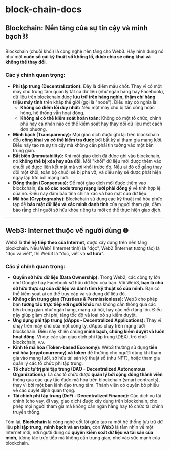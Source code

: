 # block-chain-docs



## Blockchain: Nền tảng của sự tin cậy và minh bạch ⛓️

Blockchain (chuỗi khối) là công nghệ nền tảng cho Web3. Hãy hình dung nó như một **cuốn sổ cái kỹ thuật số khổng lồ, được chia sẻ công khai và không thể thay đổi**.

### Các ý chính quan trọng:

* **Phi tập trung (Decentralization):** Đây là điểm mấu chốt. Thay vì có một máy chủ trung tâm quản lý tất cả dữ liệu (như ngân hàng hay Facebook), dữ liệu trên blockchain được **lưu trữ trên hàng nghìn, thậm chí hàng triệu máy tính** trên khắp thế giới (gọi là "node"). Điều này có nghĩa là:
    * **Không có điểm lỗi duy nhất:** Nếu một máy chủ bị tấn công hoặc hỏng, hệ thống vẫn hoạt động.
    * **Không ai có thể kiểm soát hoàn toàn:** Không có một tổ chức, chính phủ hay cá nhân nào có thể kiểm soát hay thay đổi dữ liệu một cách đơn phương.
* **Minh bạch (Transparency):** Mọi giao dịch được ghi lại trên blockchain đều **công khai và có thể kiểm tra được** bởi bất kỳ ai tham gia mạng lưới. Điều này tạo ra sự tin cậy mà không cần phải tin tưởng vào một bên trung gian.
* **Bất biến (Immutability):** Khi một giao dịch đã được ghi vào blockchain, nó **không thể bị xóa hay sửa đổi**. Mỗi "khối" dữ liệu mới được thêm vào chuỗi sẽ được liên kết mật mã với khối trước đó. Nếu ai đó cố gắng thay đổi một khối, toàn bộ chuỗi sẽ bị phá vỡ, và điều này sẽ được phát hiện ngay lập tức bởi mạng lưới.
* **Đồng thuận (Consensus):** Để một giao dịch mới được thêm vào blockchain, **đa số các node trong mạng lưới phải đồng ý** về tính hợp lệ của nó. Điều này đảm bảo tính chính xác và bảo mật của dữ liệu.
* **Mã hóa (Cryptography):** Blockchain sử dụng các kỹ thuật mã hóa phức tạp để **bảo mật dữ liệu và xác minh danh tính** của người tham gia, đảm bảo rằng chỉ người sở hữu khóa riêng tư mới có thể thực hiện giao dịch.

---

## Web3: Internet thuộc về người dùng 🌐

Web3 là **thế hệ tiếp theo của Internet**, được xây dựng trên nền tảng blockchain. Nếu Web1 (Internet tĩnh) là "đọc", Web2 (Internet tương tác) là "đọc và viết", thì Web3 là "đọc, viết và **sở hữu**".

### Các ý chính quan trọng:

* **Quyền sở hữu dữ liệu (Data Ownership):** Trong Web2, các công ty lớn như Google hay Facebook sở hữu dữ liệu của bạn. Với Web3, **bạn là chủ sở hữu thực sự của dữ liệu và danh tính kỹ thuật số của mình**. Bạn có thể kiểm soát ai có thể truy cập và sử dụng dữ liệu đó.
* **Không cần trung gian (Trustless & Permissionless):** Web3 cho phép bạn **tương tác trực tiếp với người khác** mà không cần thông qua các bên trung gian như ngân hàng, mạng xã hội, hay các nền tảng lớn. Điều này giúp giảm chi phí, tăng tốc độ và loại bỏ sự kiểm duyệt.
* **Ứng dụng phi tập trung (dApps - Decentralized Applications):** Thay vì chạy trên máy chủ của một công ty, dApps chạy trên mạng lưới blockchain. Điều này khiến chúng **minh bạch, chống kiểm duyệt và luôn hoạt động**. Ví dụ: các sàn giao dịch phi tập trung (DEX), trò chơi blockchain, v.v.
* **Kinh tế mã hóa (Token-based Economy):** Web3 thường sử dụng **tiền mã hóa (cryptocurrency) và token** để thưởng cho người dùng khi tham gia vào mạng lưới, sở hữu tài sản kỹ thuật số (như NFT), hoặc tham gia quản lý các tổ chức phi tập trung.
* **Tổ chức tự trị phi tập trung (DAO - Decentralized Autonomous Organizations):** Là các tổ chức được **quản lý bởi cộng đồng thành viên** thông qua các quy tắc được mã hóa trên blockchain (smart contracts), thay vì bởi một ban lãnh đạo trung tâm. Thành viên có quyền bỏ phiếu về các quyết định quan trọng.
* **Tài chính phi tập trung (DeFi - Decentralized Finance):** Các dịch vụ tài chính (cho vay, đi vay, giao dịch) được xây dựng trên blockchain, cho phép mọi người tham gia mà không cần ngân hàng hay tổ chức tài chính truyền thống.

Tóm lại, **Blockchain** là công nghệ cốt lõi giúp tạo ra một hệ thống lưu trữ dữ liệu **phi tập trung, minh bạch và an toàn**, còn **Web3** là tầm nhìn về một Internet mới, nơi người dùng có **quyền kiểm soát dữ liệu và tài sản của mình**, tương tác trực tiếp mà không cần trung gian, nhờ vào sức mạnh của blockchain.
